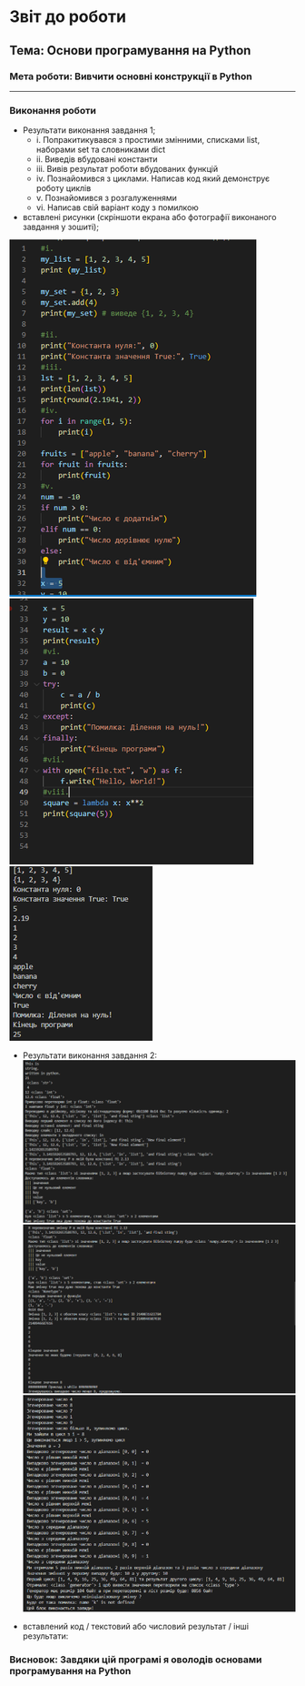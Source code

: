 # Звіт до роботи
## Тема: Основи програмування на Python
### Мета роботи: Вивчити основні конструкції в Python
---
### Виконання роботи
- Результати виконання завдання 1;
    - i. Попракитикувався з простими змінними, списками list, наборами set та словниками dict
    - ii. Виведів вбудовані константи
    - iii. Вивів результат роботи вбудованих функцій
    - iv. Познайомився з циклами. Написав код який демонструє роботу циклів
    - v. Познайомився з розгалуженнями
    - vi. Написав свій варіант коду з помилкою
- вставлені рисунки (скріншоти екрана або фотографії виконаного завдання у зошиті);

![alt text](https://github.com/bteodorovsky/2labor/blob/main/images/code1.PNG)
![alt text](https://github.com/bteodorovsky/2labor/blob/main/images/code2.PNG)
![alt text](https://github.com/bteodorovsky/2labor/blob/main/images/result.PNG)

 - Результати виконання завдання 2:
 ![alt text](https://github.com/bteodorovsky/2labor/blob/main/images/result2.PNG)
 ![alt text](https://github.com/bteodorovsky/2labor/blob/main/images/result3.PNG)
 ![alt text](https://github.com/bteodorovsky/2labor/blob/main/images/result4.PNG)

- вставлений код / текстовий або числовий результат / інші результати:

### Висновок: Завдяки цій програмі я оволодів основами програмування на Python
